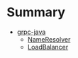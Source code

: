 # Summary

- [grpc-java](java/README.md)
    - [NameResolver](java/name_resolver.md)
    - [LoadBalancer](java/load_balancer.md)
